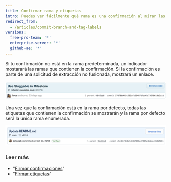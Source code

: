```yaml
---
title: Confirmar rama y etiquetas
intro: Puedes ver fácilmente qué rama es una confirmación al mirar las etiquetas debajo de la confirmación en la página de confirmación.
redirect_from:
  - /articles/commit-branch-and-tag-labels
versions:
  free-pro-team: '*'
  enterprise-server: '*'
  github-ae: '*'
---
```


Si tu confirmación no está en la rama predeterminada, un indicador mostarará las ramas que contienen la confirmación. Si la confirmación es parte de una solicitud de extracción no fusionada, mostrará un enlace.

![Etiqueta Commit branch (Confirmar rama)](/assets/images/help/commits/Commit-branch-label.png)

Una vez que la confirmación está en la rama por defecto, todas las etiquetas que contienen la confirmación se mostrarán y la rama por defecto será la única rama enumerada.

![Commit-master-label](/assets/images/help/commits/Commit-master-label.png)

### Leer más

* "[Firmar confirmaciones](/articles/signing-commits)"
* "[Firmar etiquetas](/articles/signing-tags)"
